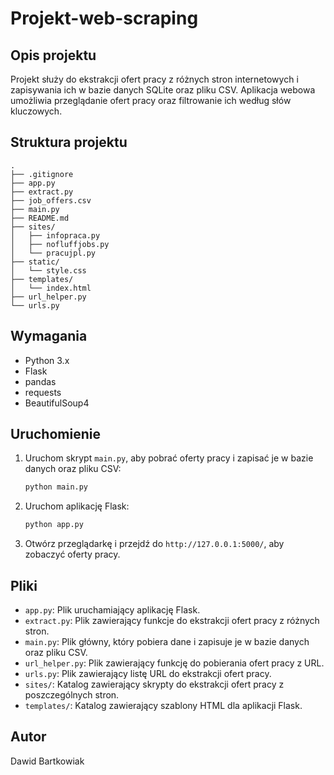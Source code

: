# Projekt-web-scraping

## Opis projektu

Projekt służy do ekstrakcji ofert pracy z różnych stron internetowych i zapisywania ich w bazie danych SQLite oraz pliku CSV. Aplikacja webowa umożliwia przeglądanie ofert pracy oraz filtrowanie ich według słów kluczowych.

## Struktura projektu

```
.
├── .gitignore
├── app.py
├── extract.py
├── job_offers.csv
├── main.py
├── README.md
├── sites/
│   ├── infopraca.py
│   ├── nofluffjobs.py
│   └── pracujpl.py
├── static/
│   └── style.css
├── templates/
│   └── index.html
├── url_helper.py
└── urls.py
```

## Wymagania

- Python 3.x
- Flask
- pandas
- requests
- BeautifulSoup4

## Uruchomienie
1. Uruchom skrypt `main.py`, aby pobrać oferty pracy i zapisać je w bazie danych oraz pliku CSV:
    ```sh
    python main.py
    ```
2. Uruchom aplikację Flask:
    ```sh
    python app.py
    ```
3. Otwórz przeglądarkę i przejdź do `http://127.0.0.1:5000/`, aby zobaczyć oferty pracy.


## Pliki

- `app.py`: Plik uruchamiający aplikację Flask.
- `extract.py`: Plik zawierający funkcje do ekstrakcji ofert pracy z różnych stron.
- `main.py`: Plik główny, który pobiera dane i zapisuje je w bazie danych oraz pliku CSV.
- `url_helper.py`: Plik zawierający funkcję do pobierania ofert pracy z URL.
- `urls.py`: Plik zawierający listę URL do ekstrakcji ofert pracy.
- `sites/`: Katalog zawierający skrypty do ekstrakcji ofert pracy z poszczególnych stron.
- `templates/`: Katalog zawierający szablony HTML dla aplikacji Flask.

## Autor

Dawid Bartkowiak
